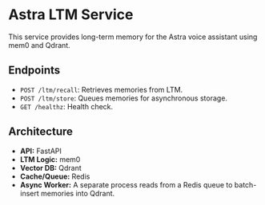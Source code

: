 # Astra LTM Service

This service provides long-term memory for the Astra voice assistant using mem0 and Qdrant.

## Endpoints

- `POST /ltm/recall`: Retrieves memories from LTM.
- `POST /ltm/store`: Queues memories for asynchronous storage.
- `GET /healthz`: Health check.

## Architecture

- **API:** FastAPI
- **LTM Logic:** mem0
- **Vector DB:** Qdrant
- **Cache/Queue:** Redis
- **Async Worker:** A separate process reads from a Redis queue to batch-insert memories into Qdrant.
